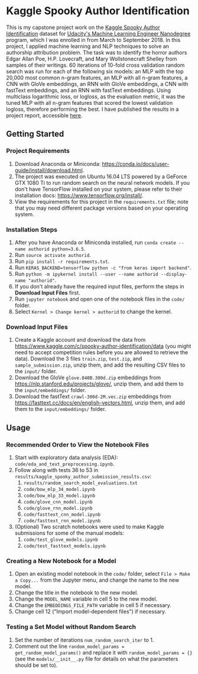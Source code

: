 # Kaggle Spooky Author Identification
This is my capstone project work on the [Kaggle Spooky Author Identification](https://www.kaggle.com/c/spooky-author-identification) dataset for [Udacity's Machine Learning Engineer Nanodegree](https://www.udacity.com/course/machine-learning-engineer-nanodegree--nd009t) program, which I was enrolled in from March to September 2018. In this project, I applied machine learning and NLP techniques to solve an authorship attribution problem. The task was to identify the horror authors Edgar Allan Poe, H.P. Lovecraft, and Mary Wollstonecraft Shelley from samples of their writings. 60 iterations of 10-fold cross validation random search was run for each of the following six models: an MLP with the top 20,000 most common n-gram features, an MLP with all n-gram features, a CNN with GloVe embeddings, an RNN with GloVe embeddings, a CNN with fastText embeddings, and an RNN with fastText embeddings. Using multiclass logarithmic loss, or logloss, as the evaluation metric, it was the tuned MLP with all n-gram features that scored the lowest validation logloss, therefore performing the best. I have published the results in a project report, accessible [here](https://github.com/mrbarbasa/kaggle-spooky-author/blob/master/report/report.pdf).

## Getting Started

### Project Requirements
1. Download Anaconda or Miniconda: https://conda.io/docs/user-guide/install/download.html.
1. The project was executed on Ubuntu 16.04 LTS powered by a GeForce GTX 1080 Ti to run random search on the neural network models. If you don't have TensorFlow installed on your system, please refer to their installation docs: https://www.tensorflow.org/install/.
1. View the requirements for this project in the `requirements.txt` file; note that you may need different package versions based on your operating system.

### Installation Steps
1. After you have Anaconda or Miniconda installed, run `conda create --name authorid python=3.6.5`.
1. Run `source activate authorid`.
1. Run `pip install -r requirements.txt`.
1. Run `KERAS_BACKEND=tensorflow python -c "from keras import backend"`.
1. Run `python -m ipykernel install --user --name authorid --display-name "authorid"`.
1. If you don't already have the required input files, perform the steps in **Download Input Files** first.
1. Run `jupyter notebook` and open one of the notebook files in the `code/` folder.
1. Select `Kernel > Change kernel > authorid` to change the kernel.

### Download Input Files
1. Create a Kaggle account and download the data from https://www.kaggle.com/c/spooky-author-identification/data (you might need to accept competition rules before you are allowed to retrieve the data). Download the 3 files `train.zip`, `test.zip`, and `sample_submission.zip`, unzip them, and add the resulting CSV files to the `input/` folder.
1. Download the GloVe `glove.840B.300d.zip` embeddings from https://nlp.stanford.edu/projects/glove/, unzip them, and add them to the `input/embeddings/` folder.
1. Download the fastText `crawl-300d-2M.vec.zip` embeddings from https://fasttext.cc/docs/en/english-vectors.html, unzip them, and add them to the `input/embeddings/` folder.

## Usage

### Recommended Order to View the Notebook Files
1. Start with exploratory data analysis (EDA): `code/eda_and_text_preprocessing.ipynb`.
1. Follow along with tests 36 to 53 in `results/kaggle_spooky_author_submission_results.csv`:
    1. `results/random_search_model_evaluations.txt`
    1. `code/bow_mlp_34_model.ipynb`
    1. `code/bow_mlp_33_model.ipynb`
    1. `code/glove_cnn_model.ipynb`
    1. `code/glove_rnn_model.ipynb`
    1. `code/fasttext_cnn_model.ipynb`
    1. `code/fasttext_rnn_model.ipynb`
1. (Optional) Two scratch notebooks were used to make Kaggle submissions for some of the manual models:
    1. `code/test_glove_models.ipynb`
    1. `code/test_fasttext_models.ipynb`

### Creating a New Notebook for a Model
1. Open an existing model notebook in the `code/` folder, select `File > Make a Copy...` from the Jupyter menu, and change the name to the new model.
1. Change the title in the notebook to the new model.
1. Change the `MODEL_NAME` variable in cell 5 to the new model.
1. Change the `EMBEDDINGS_FILE_PATH` variable in cell 5 if necessary.
1. Change cell 12 ("Import model-dependent files") if necessary.

### Testing a Set Model without Random Search
1. Set the number of iterations `num_random_search_iter` to 1.
1. Comment out the line `random_model_params = get_random_model_params()` and replace it with `random_model_params = {}` (see the `models/__init__.py` file for details on what the parameters should be set to).
